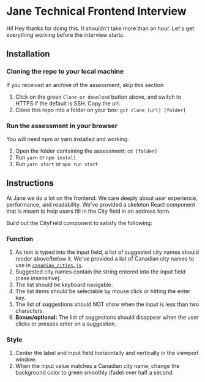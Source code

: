 # Jane Technical Frontend Interview

Hi! Hey thanks for doing this. It shouldn't take more than an hour. Let's get everything working before the interview starts.

## Installation

### Cloning the repo to your local machine
If you received an archive of the assessment, skip this section
1. Click on the green `Clone or download` button above, and switch to HTTPS if the default is SSH. Copy the url.
2. Clone this repo into a folder on your box: `git clone [url] [folder]`

### Run the assessment in your browser
You will need npm or yarn installed and working.

1. Open the folder containing the assessment: `cd [folder]`
2. Run `yarn` or `npm install`
3. Run `yarn start` or `npm run start`

## Instructions

At Jane we do a lot on the frontend. We care deeply about user experience, performance, and readability. We've provided a skeleton React component that is meant to help users fill in the City field in an address form.

Build out the CityField component to satisfy the following:

### Function
  1. As text is typed into the input field, a list of suggested city names should render above/below it. We've provided a list of Canadian city names to use in [`canadian_cities.js`](src/canadian_cities.js).
  2. Suggested city names contain the string entered into the input field (case insensitive).
  3. The list should be keyboard navigable.
  4. The list items should be selectable by mouse click or hitting the enter key.
  5. The list of suggestions should NOT show when the input is less than two characters.
  6. **Bonus/optional:** The list of suggestions should disappear when the user clicks or presses enter on a suggestion.

### Style
  1. Center the label and input field horizontally and vertically in the viewport window.
  2. When the input value matches a Canadian city name, change the background color to green smoothly (fade) over half a second.